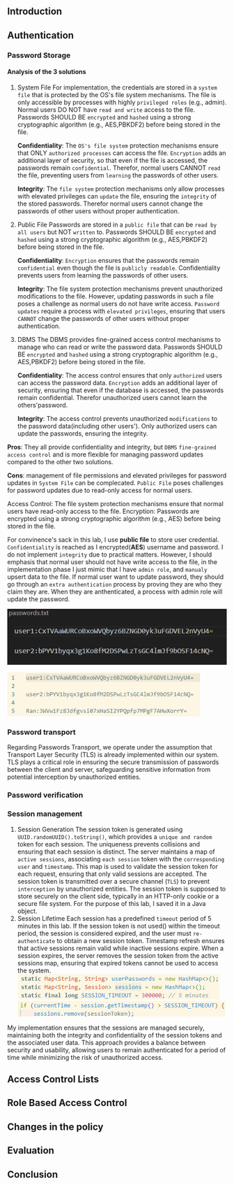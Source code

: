 ## Introduction

## Authentication

### Password Storage 
#### Analysis of the 3 solutions
1. System File 
   For implementation, the credentials are stored in a ``system file`` that is protected by the OS's file system mechanisms. The file is only accessible by processes with highly ``privileged roles`` (e.g., admin). Normal users DO NOT have ``read and write`` access to the file. Passwords SHOULD BE ``encrypted`` and ``hashed`` using a strong cryptographic algorithm (e.g., AES,PBKDF2) before being stored in the file.

   **Confidentiality**: The ``OS's file system`` protection mechanisms ensure that ONLY ``authorized processes`` can access the file. ``Encryption`` adds an additional layer of security, so that even if the file is accessed, the passwords remain ``confidential``. Therefor, normal users CANNOT ``read`` the file, preventing users from ``learning`` the passwords of other users.

   **Integrity**: The ``file system`` protection mechanisms only allow processes with elevated privileges can ``update`` the file, ensuring the ``integrity`` of the stored passwords. Therefor normal users cannot change the passwords of other users without proper authentication.

2. Public File
   Passwords are stored in a ``public file`` that can be ``read by all users`` but NOT ``written`` to. Passwords SHOULD BE ``encrypted`` and ``hashed`` using a strong cryptographic algorithm (e.g., AES,PBKDF2) before being stored in the file.

   **Confidentiality**: ``Encryption`` ensures that the passwords remain ``confidential`` even though the file is ``publicly readable``. Confidentiality prevents users from learning the passwords of other users.

   **Integrity**: The file system protection mechanisms prevent unauthorized modifications to the file. However, updating passwords in such a file poses a challenge as normal users do not have write access. ``Password updates`` require a process with ``elevated privileges``, ensuring that users ``CANNOT`` change the passwords of other users without proper authentication.

3. DBMS
   The DBMS provides fine-grained access control mechanisms to manage who can read or write the password data. Passwords SHOULD BE ``encrypted`` and ``hashed`` using a strong cryptographic algorithm (e.g., AES,PBKDF2) before being stored in the file.

   **Confidentiality**: The access control ensures that only ``authorized`` users can access the password data. ``Encryption`` adds an additional layer of security, ensuring that even if the database is accessed, the passwords remain confidential. Therefor unauthorized users cannot learn the others'password.

   **Integrity**: The access control prevents unauthorized ``modifications`` to the password data(including other users'). Only authorized users can update the passwords, ensuring the integrity.

**Pros**: They all provide confidentiality and integrity, but ``DBMS`` ``fine-grained access control`` and is more flexible for managing password updates compared to the other two solutions.

**Cons**: management of file permissions and elevated privileges for password updates in ``System File`` can be complecated. ``Public File`` poses challenges for password updates due to read-only access for normal users.

   
   


Access Control: The file system protection mechanisms ensure that normal users have read-only access to the file.
Encryption: Passwords are encrypted using a strong cryptographic algorithm (e.g., AES) before being stored in the file.   

For convinence's sack in this lab, I use **public file** to store user credential. ``Confidentiality`` is reached as I encrypted(**AES**) username and password. I do not implement ``integrity`` due to practical matters. However, I should emphasis that normal user should not have write access to the file, in the implementation phase I just mimic that I have ``admin role``, and ``manualy`` upsert data to the file. If normal user want to update password, they should go through an ``extra authentication`` process by proving they are who they claim they are. When they are anthenticated, a process with admin role will update the password. 

![1698876535208](image/README/1698876535208.png)

![1731876354433](image/README/1731876354433.png)

### Password transport
Regarding Passwords Transport, we operate under the assumption that Transport Layer Security (TLS) is already implemented within our system. TLS plays a critical role in ensuring the secure transmission of passwords between the client and server, safeguarding sensitive information from potential interception by unauthorized entities.

### Password verification


### Session management
1. Session Generation
 The session token is generated using ``UUID.randomUUID().toString()``, which provides a ``unique and random ``token for each session. The uniqueness prevents collisions and ensuring that each session is distinct.  The server maintains a map of ``active sessions``, associating ``each session`` token with the ``corresponding user`` and ``timestamp``. This map is used to validate the session token for each request, ensuring that only valid sessions are accepted. The session token is transmitted over a secure channel (``TLS``) to prevent ``interception`` by unauthorized entities. The session token is supposed to store securely on the client side, typically in an HTTP-only cookie or a secure file system. For the purpose of this lab, I saved it in a Java object.
2. Session Lifetime
Each session has a predefined ``timeout`` period of 5 minutes in this lab. If the session token is not used() within the timeout period, the session is considered expired, and the user must ``re-authenticate`` to obtain a new session token. Timestamp refresh ensures that active sessions remain valid while inactive sessions expire. When a session expires, the server removes the session token from the active sessions map, ensuring that expired tokens cannot be used to access the system.
![1732144557133](image/Report/1732144557133.png)
![1732144507301](image/Report/1732144507301.png)

My implementation ensures that the sessions are managed securely, maintaining both the integrity and confidentiality of the session tokens and the associated user data. This approach provides a balance between security and usability, allowing users to remain authenticated for a period of time while minimizing the risk of unauthorized access.


##  Access Control Lists

## Role Based Access Control

## Changes in the policy

## Evaluation

## Conclusion